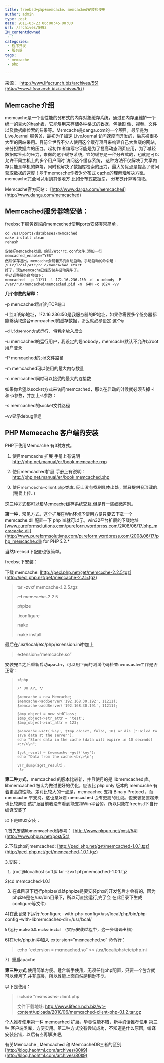 ```yaml
---
title: freebsd+php+memcache、memcached安装和使用
author: admin
type: post
date: 2011-03-23T06:00:45+00:00
url: /archives/8092
IM_contentdowned:
 - 1
categories:
 - 程序开发
 - 服务器
tags:
 - memcache
 - php

---
```


来源： [http://www.lifecrunch.biz/archives/55](http://www.lifecrunch.biz/archives/55)

## Memcache 介绍

memcache是一个高性能的分布式的内存对象缓存系统，通过在内存里维护一个统一的巨大的hash表，它能够用来存储各种格式的数据，包括图 像、视频、文件以及数据库检索的结果等。Memcache是danga.com的一个项目，最早是为 LiveJournal 服务的，最初为了加速 LiveJournal 访问速度而开发的，后来被很多大型的网站采用。目前全世界不少人使用这个缓存项目来构建自己大负载的网站，来分担数据库的压力。起初作 者编写它可能是为了提高动态网页应用，为了减轻数据库检索的压力，来做的这个缓存系统。它的缓存是一种分布式的，也就是可以允许不同主机上的多个用户同时 访问这个缓存系统， 这种方法不仅解决了共享内存只能是单机的弊端，同时也解决了数据库检索的压力，最大的优点是提高了访问获取数据的速度！基于memcache作者对分布式 cache的理解和解决方案。 memcache完全可以用到其他地方 比如分布式数据库， 分布式计算等领域。


Memcache官方网站： [http://www.danga.com/memcached](http://www.danga.com/memcached)

## Memcached服务器端安装：

freebsd下服务器端的memcached使用ports安装非常简单，

```
cd /usr/ports/databases/memcached
make install clean
rehash
```

```
安装好memcache以后，编辑/etc/rc.conf文件,添加一行
memcached_enable="YES"
然后保存退出。memcache会随着开机自动启动，手动启动的命令是：
/usr/local/etc/rc.d/memcached start
好了，现在memcache已经安装并启动完毕了。
手动调整服务命令如下:
memcached  -p 11211 -l 172.16.236.150 -d -u nobody -P  /var/run/memcached/memcached.pid -m  64M -c 1024 -vv

```

**几个参数的解释：**

 -p memcached监听的TCP端口

 -l 监听的ip地址，172.16.236.150是我服务器的IP地址，如果你需要多个服务器都能够读取这台memcached的缓存数据，那么就必须设定 这个ip

 -d 以daemon方式运行，将程序放入后台

 -u memcached的运行用户，我设定的是nobody，memcache默认不允许以root用户登录

 -P memcached的pid文件路径

 -m memcached可以使用的最大内存数量

 -c memcached同时可以接受的最大的连接数

如果你希望以socket方式来访问memcached，那么在启动的时候就必须去掉 -l和-p参数，并加上-s参数：

 -s memcached的socket文件路径


 -vv显示debug信息


## PHP Memecache 客户端的安装

PHP下使用Memcache 有3种方式。

1. 使用memcache 扩展 手册上有说明：http://php.net/manual/en/book.memcache.php

2. 使用memcached扩展 手册上有说明：http://php.net/manual/en/book.memcached.php

3. 使用memcache-client.php类库. 网上没有找到具体出处，暂且提供我珍藏的.(稍候上传..)

这三种方式都可以和Memcache缓存系统交互.但是有一些细微差别。


**第一种**，常见方式，这个扩展在Win环境下使用方便只要去下载一个memcache.dll 配置一下 php.ini就可以了。win32平台扩展的下载地址 [www.pureformsolutions.com/pureform.wordpress.com/2008/06/17/php_memcache.dll](http://www.pureformsolutions.com/pureform.wordpress.com/2008/06/17/php_memcache.dll) for PHP 5.2.*


当然freebsd下配置也很简单。


freebsd下安装：


下载 memcache: [http://pecl.php.net/get/memcache-2.2.5.tgz](http://pecl.php.net/get/memcache-2.2.5.tgz)

> tar -zvxf memcache-2.2.5.tgz
>
> cd memcache-2.2.5
>
>
> phpize
>
>
> ./configure
>
>
> make
>
>
> make install

最后在/usr/local/etc/php/extension.ini中加上


> extension=”memcache.so”

安装完毕之后重新启动apache，可以用下面的测试代码检查memcache工作是否正常：


> ```
> <?php
>
> /* OO API */
>
> $memcache = new Memcache;
> $memcache->addServer('192.168.30.192', 11211);
> $memcache->addServer('192.168.30.191', 11211);
>
> $tmp_object = new stdClass;
> $tmp_object->str_attr = 'test';
> $tmp_object->int_attr = 123;
>
> $memcache->set('key', $tmp_object, false, 10) or die ("Failed to save data at the server");
> echo "Store data in the cache (data will expire in 10 seconds)<br/>\n";
>
> $get_result = $memcache->get('key');
> echo "Data from the cache:<br/>\n";
>
> var_dump($get_result);
>  ?>
> ```

**第二种方式**，memcached 的版本比较新，并且使用的是 libmemcached 库。libmemcached 被认为做过更好的优化，应该比 php only 版本的 memcache 有着更高的性能。差别比较大的一点是，memcached 支持 Binary Protocol，而 memcache 不支持，这也意味着 memcached 会有更高的性能。但安装配置起来也比较麻烦.该扩展目前我没有看到能支持Win平台的。所以只能在freebsd下自行编译安装了

以下是linux安装：

1.首先安装libmemcached请参考： [http://www.phpup.net/post/54](http://www.phpup.net/post/54)

2.下载php的memcached: [http://pecl.php.net/get/memcached-1.0.1.tgz](http://pecl.php.net/get/memcached-1.0.1.tgz)

3.安装：


1) [root@localhost soft]# tar -zvxf phpmemcached-1.0.1.tgz


2)cd memcached-1.0.1


3) 在此目录下运行phpize(此处phpize是要安装php的开发包后才会有的，因为phpize是在/usr/bin目录下，所以可直接运行,完了会 在此目录下生成configure等文件)


4)在此目录下运行./configure –with-php-config=/usr/local/php/bin/php-config –with-libmemcached-dir=/usr/local/


5)运行 make && make install （实际安装过程中，这一步编译出错）


6)在/etc/php.ini中加入 extension=”memcached.so” 命令行：


> echo “extension = memcached.so” >> /usr/local/php/etc/php.ini

7）重启apache


**第三种方式**,使用简单方便。适合新手使用，无须任何php配置，只要一个包含就可以使用了.并非底层，所以性能上面自然是稍逊不少。

以下是使用：


> include "memcache-client.php
>
> 文件下载地址: http://www.lifecrunch.biz/wp-content/uploads/2010/06/memcached-client-php-0.1.2.tar.gz

个人推荐使用第一种 memcached 扩展，毕竟性能不错，新手的话推荐使用 第三种 客户端类库，方便实用。第二种方式没有尝试成功，不知道是什么原因，编译安装出错，以后有空再解决吧。


有关Memcache , Memcached 和 MemcacheDB三者的区别: [http://blog.haohtml.com/archives/8089](http://blog.haohtml.com/archives/8089)